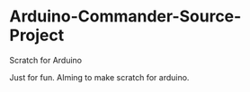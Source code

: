 # Arduino-Commander-Source-Project
Scratch for Arduino

Just for fun. AIming to make scratch for arduino.
